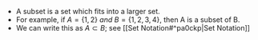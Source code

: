 - A subset is a set which fits into a larger set. 
- For example, if $A = \{1,2\} \ and \ B=\{1,2,3,4\}$, then A is a subset of B. 
- We can write this as $A \subset B$; see [[Set Notation#^pa0ckp|Set Notation]]
